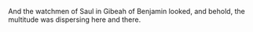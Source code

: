 And the watchmen of Saul in Gibeah of Benjamin looked, and behold, the multitude was dispersing here and there.
